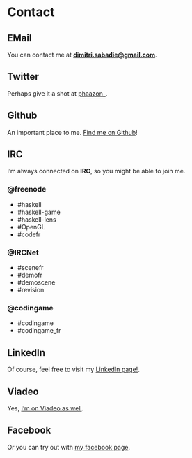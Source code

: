 # Contact

## EMail

You can contact me at **dimitri.sabadie@gmail.com**.

## Twitter

Perhaps give it a shot at [phaazon_](https://twitter.com/phaazon_).

## Github

An important place to me. [Find me on Github](https://github.com/phaazon)!

## IRC

I’m always connected on **IRC**, so you might be able to join me.

### @freenode

- \#haskell
- \#haskell-game
- \#haskell-lens
- \#OpenGL
- \#codefr

### @IRCNet

- \#scenefr
- \#demofr
- \#demoscene
- \#revision

### @codingame

- \#codingame
- \#codingame_fr

## LinkedIn

Of course, feel free to visit my [LinkedIn page!](https://www.linkedin.com/profile/view?id=357572974).
## Viadeo

Yes, [I’m on Viadeo as well](http://www.viadeo.com/profile/0026v58027mqd8v/).

## Facebook

Or you can try out with
[my facebook page](https://www.facebook.com/dev.skypers).
